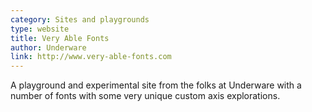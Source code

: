 ```yaml
---
category: Sites and playgrounds
type: website
title: Very Able Fonts
author: Underware
link: http://www.very-able-fonts.com
---
```

A playground and experimental site from the folks at Underware with a number of fonts with some very unique custom axis explorations.
